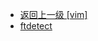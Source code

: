 - [返回上一级 [vim]](page/服务部署/Nginx/模板/nginx-1.24.0/contrib/vim/)
- [ftdetect](page/服务部署/Nginx/模板/nginx-1.24.0/contrib/vim/ftdetect/)
